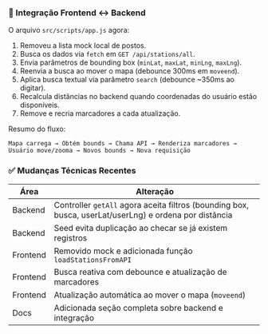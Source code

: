 ### 🔄 Integração Frontend ↔ Backend

O arquivo `src/scripts/app.js` agora:

1. Removeu a lista mock local de postos.
2. Busca os dados via `fetch` em `GET /api/stations/all`.
3. Envia parâmetros de bounding box (`minLat`, `maxLat`, `minLng`, `maxLng`).
4. Reenvia a busca ao mover o mapa (debounce 300ms em `moveend`).
5. Aplica busca textual via parâmetro `search` (debounce ~350ms ao digitar).
6. Recalcula distâncias no backend quando coordenadas do usuário estão disponíveis.
7. Remove e recria marcadores a cada atualização.

Resumo do fluxo:

```
Mapa carrega → Obtém bounds → Chama API → Renderiza marcadores → Usuário move/zooma → Novos bounds → Nova requisição
```

### ✅ Mudanças Técnicas Recentes

| Área     | Alteração                                                                                              |
| -------- | ------------------------------------------------------------------------------------------------------ |
| Backend  | Controller `getAll` agora aceita filtros (bounding box, busca, userLat/userLng) e ordena por distância |
| Backend  | Seed evita duplicação ao checar se já existem registros                                                |
| Frontend | Removido mock e adicionada função `loadStationsFromAPI`                                                |
| Frontend | Busca reativa com debounce e atualização de marcadores                                                 |
| Frontend | Atualização automática ao mover o mapa (`moveend`)                                                     |
| Docs     | Adicionada seção completa sobre backend e integração                                                   |
